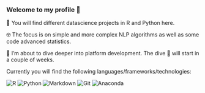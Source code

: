 ### Welcome to my profile 👋

🔭 You will find different datascience projects in R and Python here. 

🤓 The focus is on simple and more complex NLP algorithms as well as some code advanced statistics.

🌱 I’m about to dive deeper into platform development. The dive 🌊 will start in a couple of weeks. 

Currently you will find the following languages/frameworks/technologies:

![R](https://img.shields.io/badge/r-%23276DC3.svg?logo=r&logoColor=white&style=for-the-badge)
![Python](https://img.shields.io/badge/python-3670A0?logo=python&logoColor=ffdd54&style=for-the-badge)
![Markdown](https://img.shields.io/badge/markdown-%23000000.svg?logo=markdown&logoColor=white&style=for-the-badge)
![Git](https://img.shields.io/badge/git-%23F05033.svg?logo=git&logoColor=white&style=for-the-badge)
![Anaconda](https://img.shields.io/badge/Anaconda-%2344A833.svg?logo=anaconda&logoColor=white&style=for-the-badge)

